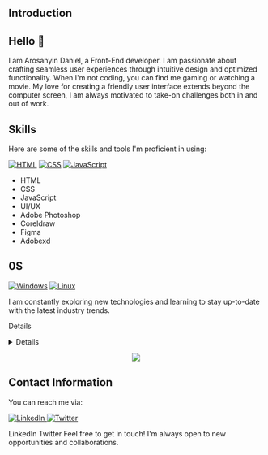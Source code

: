 ## Introduction

## Hello 👋


I am Arosanyin Daniel, a Front-End developer. I am passionate about crafting seamless user experiences through intuitive design and optimized functionality. When I'm not coding, you can find me gaming or watching a movie. My love for creating a friendly user interface extends beyond the computer screen, I am always motivated to take-on challenges both in and out of work.

## Skills
Here are some of the skills and tools I'm proficient in using:

[![HTML](https://img.shields.io/badge/html-black?style=for-the-badge&logo=html)](https://github.com/danybalz)
[![CSS](https://img.shields.io/badge/css-black?style=for-the-badge&logo=css)](https://github.com/danybalz)
[![JavaScript](https://img.shields.io/badge/css-black?style=for-the-badge&logo=javascript)](https://github.com/danybalz)

- HTML
- CSS
- JavaScript
- UI/UX
- Adobe Photoshop
- Coreldraw
- Figma
- Adobexd



## 0S
[![Windows](https://img.shields.io/badge/Windows-black?style=for-the-badge&logo=Windows)](https://github.com/danybalz)
[![Linux](https://img.shields.io/badge/linux-black?style=for-the-badge&logo=Linux)](https://github.com/danybalz)

I am constantly exploring new technologies and learning to stay up-to-date with the latest industry trends.

Details
<details>
<p align="center">
  <a href="https://github.com/danybalz">
    <img src="http://github-profile-summary-cards.vercel.app/api/cards/profile-details?username=danybalz&theme=transparent" />
  </a>
  <a href="https://github.com/danybalz">
    <img src="https://github-readme-streak-stats.herokuapp.com/?user=danybalz&hide_border=true&card_width=338&theme=transparent" />
  </a>
  <a href="https://github.com/danybalz">
    <img src="http://github-profile-summary-cards.vercel.app/api/cards/stats?username=hawsome&theme=transparent" />
  </a>
  <!-- <a href="https://github.com/danybalz">
    <img src="https://github-readme-stats.vercel.app/api/top-langs/?username=danybalz&langs_count=10&exclude_repo=&hide=jupyter%20notebook,vim%20script,cmake,makefile,batchfile,emacs%20lisp,css,html&layout=default&card_width=699&hide_border=true&theme=transparent" />
  </a> -->
</p>
</details>

<p align="center">
  <a href="https://github.com/danybalz">
    <img src="https://komarev.com/ghpvc/?username=danybalz&color=blue&style=flat)" />
  </a>
</p>

## Contact Information
You can reach me via:

 <a href="https://www.linkedin.com/in/daniel-arosanyin-036987221" target="_blank">
        <img src="https://img.shields.io/badge/LinkedIn-blue?style=flat-square&logo=linkedin" alt="LinkedIn">
    </a>
    
 <a href="https://www.twitter.com/dany_balz" target="_blank">
        <img src="https://img.shields.io/badge/Twitter-blue?style=flat-square&logo=twitter" alt="Twitter">
    </a>

LinkedIn Twitter
Feel free to get in touch! I'm always open to new opportunities and collaborations.
